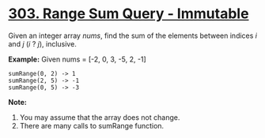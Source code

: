 # [303. Range Sum Query - Immutable](https://leetcode.com/problems/range-sum-query-immutable/)

Given an integer array _nums_, find the sum of the elements between indices _i_ and _j_ (_i_ ? _j_), inclusive.

**Example:**
Given nums = [-2, 0, 3, -5, 2, -1]

    sumRange(0, 2) -> 1
    sumRange(2, 5) -> -1
    sumRange(0, 5) -> -3

**Note:**

1. You may assume that the array does not change.
2. There are many calls to sumRange function.
